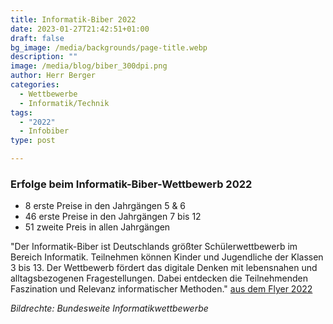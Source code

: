 ```yaml
---
title: Informatik-Biber 2022
date: 2023-01-27T21:42:51+01:00
draft: false
bg_image: /media/backgrounds/page-title.webp
description: ""
image: /media/blog/biber_300dpi.png
author: Herr Berger
categories:
  - Wettbewerbe
  - Informatik/Technik
tags:
  - "2022"
  - Infobiber
type: post

---
```

### Erfolge beim Informatik-Biber-Wettbewerb 2022

- 8 erste Preise in den Jahrgängen 5 & 6
- 46 erste Preise in den Jahrgängen 7 bis 12
- 51 zweite Preis in allen Jahrgängen

"Der Informatik-Biber ist Deutschlands größter Schülerwettbewerb im Bereich Informatik. Teilnehmen können
Kinder und Jugendliche der Klassen 3 bis 13. Der Wettbewerb fördert das digitale Denken mit lebensnahen und alltagsbezogenen Fragestellungen. Dabei entdecken die Teilnehmenden Faszination und Relevanz informatischer Methoden." [aus dem Flyer 2022](https://bwinf.de/fileadmin/biber/2022/Biber-Flyer_2022.pdf)

_Bildrechte: Bundesweite Informatikwettbewerbe_
